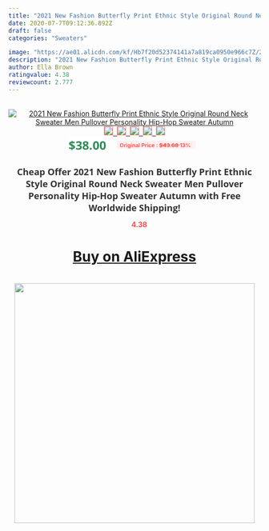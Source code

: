 ```yaml
---
title: "2021 New Fashion Butterfly Print Ethnic Style Original Round Neck Sweater Men Pullover Personality Hip-Hop Sweater Autumn"
date: 2020-07-7T09:12:36.892Z
draft: false
categories: "Sweaters"

image: "https://ae01.alicdn.com/kf/Hb7f20d52374141a7a819ca0950e966c7Z/2021-New-Fashion-Butterfly-Print-Ethnic-Style-Original-Round-Neck-Sweater-Men-Pullover-Personality-Hip-Hop.jpg"
description: "2021 New Fashion Butterfly Print Ethnic Style Original Round Neck Sweater Men Pullover Personality Hip-Hop Sweater Autumn"
author: Ella Brown
ratingvalue: 4.38
reviewcount: 2.777
---
```

<br>
<div style="text-align: center;">
<a href="https://s.click.aliexpress.com/e/_9fq5jJ" target="_blank" rel="nofollow noopener noreferrer"><img alt="2021 New Fashion Butterfly Print Ethnic Style Original Round Neck Sweater Men Pullover Personality Hip-Hop Sweater Autumn" class="magnifier-image" src="https://ae01.alicdn.com/kf/Hb7f20d52374141a7a819ca0950e966c7Z/2021-New-Fashion-Butterfly-Print-Ethnic-Style-Original-Round-Neck-Sweater-Men-Pullover-Personality-Hip-Hop.jpg_640x640.jpg">
<br>
<img style="border:1px solid salmon" src="https://ae01.alicdn.com/kf/Hb7f20d52374141a7a819ca0950e966c7Z/2021-New-Fashion-Butterfly-Print-Ethnic-Style-Original-Round-Neck-Sweater-Men-Pullover-Personality-Hip-Hop.jpg_120x120.jpg">&nbsp;&nbsp;<img style="border:1px solid salmon" src="https://ae01.alicdn.com/kf/H913cef74831744179c9b71c2732bfc21Q/2021-New-Fashion-Butterfly-Print-Ethnic-Style-Original-Round-Neck-Sweater-Men-Pullover-Personality-Hip-Hop.jpg_120x120.jpg">&nbsp;&nbsp;<img style="border:1px solid salmon" src="https://ae01.alicdn.com/kf/Ha05203681537420dba840455538a1714w/2021-New-Fashion-Butterfly-Print-Ethnic-Style-Original-Round-Neck-Sweater-Men-Pullover-Personality-Hip-Hop.jpg_120x120.jpg">&nbsp;&nbsp;<img style="border:1px solid salmon" src="https://ae01.alicdn.com/kf/H0889ac3d05864ab1bcbbdeb7ae72d3919/2021-New-Fashion-Butterfly-Print-Ethnic-Style-Original-Round-Neck-Sweater-Men-Pullover-Personality-Hip-Hop.jpg_120x120.jpg">&nbsp;&nbsp;<img style="border:1px solid salmon" src="https://ae01.alicdn.com/kf/Hc393349dd62b4033be9fdacab544c431N/2021-New-Fashion-Butterfly-Print-Ethnic-Style-Original-Round-Neck-Sweater-Men-Pullover-Personality-Hip-Hop.jpg_120x120.jpg"></a></div><br0>
<div style="text-align: center;"><span style="background-color: white; border: 0px; box-sizing: border-box; color: seagreen; display: inline-block; font-family: &quot;open sans&quot; , &quot;arial&quot; , &quot;helvetica&quot; , sans-serif , &quot;heiti&quot;; font-size: 24px; font-stretch: inherit; font-weight: 700; line-height: inherit; margin: 0px 10px 0px 0px; padding: 0px; vertical-align: middle;">$38.00 </span>
<span style="background: rgb(255 , 241 , 241); border-radius: 3px; border: 0px; box-sizing: border-box; color: #ff4747; display: inline-block; font-family: inherit; font-size: 12px; font-stretch: inherit; font-style: inherit; font-variant: inherit; font-weight: 600; line-height: inherit; margin: 0px; padding: 2px 5px; transform: scale(0.9); vertical-align: middle;">Original Price : <b style="text-decoration: line-through;">$43.68 </b> 13%&nbsp;&nbsp;</span></div>
<h1 style="color: #333333; display: inline-block; font-family: &quot;open sans&quot; , &quot;arial&quot; , &quot;helvetica&quot; , sans-serif , &quot;heiti&quot;; font-size: 18px; font-stretch: inherit; font-weight: 700; text-align: center;">Cheap Offer 2021 New Fashion Butterfly Print Ethnic Style Original Round Neck Sweater Men Pullover Personality Hip-Hop Sweater Autumn with Free Worldwide Shipping!</h1>
<div style="color: #ff4747; text-align: center;">
<img src="https://4.bp.blogspot.com/-M0ZcTcb-5uY/XleCXlxnR4I/AAAAAAAAAEc/OrjgMkXV1oMQFaCRZj5HQwOCBcu3w1FegCPcBGAYYCw/s1600/star.png" style="height: 15px;">&nbsp;<b>4.38</b></div>
<div class="button_cont" align="center"><a class="buynow_a" href="https://s.click.aliexpress.com/e/_9fq5jJ" target="_blank" rel="nofollow noopener noreferrer"><H1>Buy on AliExpress</H1></a></div><br>
<div class="separator" style="clear: both; text-align: center;">
<img src="https://lh3.googleusercontent.com/-pTy5HemUv9M/XlePHvY0dAI/AAAAAAAAAE4/0nX5iRUoIWY8eMW9Dpxeirr157OZliDIgCLcBGAsYHQ/s1600/badge.gif" width="480">
</div>

